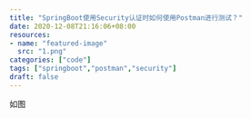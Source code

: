 ```yaml
---
title: "SpringBoot使用Security认证时如何使用Postman进行测试？"
date: 2020-12-08T21:16:06+08:00
resources:
- name: "featured-image"
  src: "1.png"
categories: ["code"]
tags: ["springboot","postman","security"]
draft: false
---
```


如图
